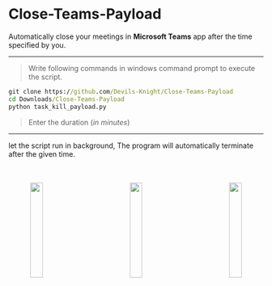 # Close-Teams-Payload
Automatically close your meetings in **Microsoft Teams** app after the time specified by you.
***
>Write following commands in windows command prompt to execute the script.
```cmd
git clone https://github.com/Devils-Knight/Close-Teams-Payload
cd Downloads/Close-Teams-Payload
python task_kill_payload.py
```

>Enter the duration (_in minutes_)
***
let the script run in background, The program will automatically terminate after the given time.
<br><br><br>

<p align="center">
<a href="url"><img src="https://external-content.duckduckgo.com/iu/?u=https%3A%2F%2Feducapsindia.com%2Fec-media%2F2020%2F04%2F267_Python_logo-512-min.png&f=1&nofb=1" align="left" width="22%" ></a>
<img src="https://external-content.duckduckgo.com/iu/?u=https%3A%2F%2Fupload.wikimedia.org%2Fwikipedia%2Fcommons%2Fthumb%2Fc%2Fc9%2FMicrosoft_Office_Teams_(2018%25E2%2580%2593present).svg%2F1200px-Microsoft_Office_Teams_(2018%25E2%2580%2593present).svg.png&f=1&nofb=1" align="" width="22%">
<img src="https://image.flaticon.com/icons/png/512/37/37318.png" align="right" width="22%"></p>

